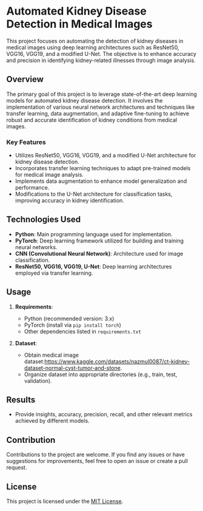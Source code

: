 

# Automated Kidney Disease Detection in Medical Images

This project focuses on automating the detection of kidney diseases in medical images using deep learning architectures such as ResNet50, VGG16, VGG19, and a modified U-Net. The objective is to enhance accuracy and precision in identifying kidney-related illnesses through image analysis.

## Overview

The primary goal of this project is to leverage state-of-the-art deep learning models for automated kidney disease detection. It involves the implementation of various neural network architectures and techniques like transfer learning, data augmentation, and adaptive fine-tuning to achieve robust and accurate identification of kidney conditions from medical images.

### Key Features

- Utilizes ResNet50, VGG16, VGG19, and a modified U-Net architecture for kidney disease detection.
- Incorporates transfer learning techniques to adapt pre-trained models for medical image analysis.
- Implements data augmentation to enhance model generalization and performance.
- Modifications to the U-Net architecture for classification tasks, improving accuracy in kidney identification.

## Technologies Used

- **Python**: Main programming language used for implementation.
- **PyTorch**: Deep learning framework utilized for building and training neural networks.
- **CNN (Convolutional Neural Network)**: Architecture used for image classification.
- **ResNet50, VGG16, VGG19, U-Net**: Deep learning architectures employed via transfer learning.

## Usage

1. **Requirements**:
   - Python (recommended version: 3.x)
   - PyTorch (install via `pip install torch`)
   - Other dependencies listed in `requirements.txt`

2. **Dataset**:
   - Obtain medical image dataset:https://www.kaggle.com/datasets/nazmul0087/ct-kidney-dataset-normal-cyst-tumor-and-stone.
   - Organize dataset into appropriate directories (e.g., train, test, validation).


## Results

- Provide insights, accuracy, precision, recall, and other relevant metrics achieved by different models.

## Contribution

Contributions to the project are welcome. If you find any issues or have suggestions for improvements, feel free to open an issue or create a pull request.

## License

This project is licensed under the [MIT License](LICENSE).
